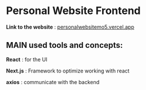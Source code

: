 # Personal Website Frontend
**Link to the website** : [personalwebsitemo5.vercel.app](https://personalwebsitemo5.vercel.app/)

## MAIN used tools and concepts:
**React** : for the UI

**Next.js** : Framework to optimize working with react

**axios** : communicate with the backend
